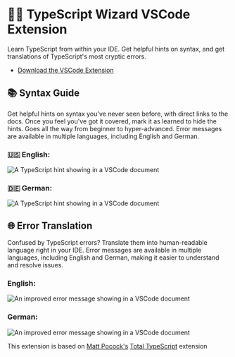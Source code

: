 # 🧙‍♂️ TypeScript Wizard VSCode Extension

Learn TypeScript from within your IDE. Get helpful hints on syntax, and get translations of TypeScript's most cryptic errors.

- [Download the VSCode Extension](https://marketplace.visualstudio.com/items?itemName=nyxb.typescript-wizard)

## 📚 Syntax Guide

Get helpful hints on syntax you've never seen before, with direct links to the docs. Once you feel you've got it covered, mark it as learned to hide the hints. Goes all the way from beginner to hyper-advanced. Error messages are available in multiple languages, including English and German.

### :us: English:
<img src="https://raw.githubusercontent.com/nyxblabs/typescript-wizard/main/assets/hint-screenshot-en.png" alt="A TypeScript hint showing in a VSCode document" />

### :de: German:
<img src="https://raw.githubusercontent.com/nyxblabs/typescript-wizard/main/assets/hint-screenshot-de.png" alt="A TypeScript hint showing in a VSCode document" />

## 🌐 Error Translation

Confused by TypeScript errors? Translate them into human-readable language right in your IDE. Error messages are available in multiple languages, including English and German, making it easier to understand and resolve issues.

### English:
<img src="https://raw.githubusercontent.com/nyxblabs/typescript-wizard/main/assets/error-screenshot-en.png" alt="An improved error message showing in a VSCode document" />

### German:
<img src="https://raw.githubusercontent.com/nyxblabs/typescript-wizard/main/assets/error-screenshot-de.png" alt="An improved error message showing in a VSCode document" />

This extension is based on [Matt Pocock's](https://github.com/mattpocock) [Total TypeScript](https://marketplace.visualstudio.com/items?itemName=mattpocock.ts-error-translator) extension
